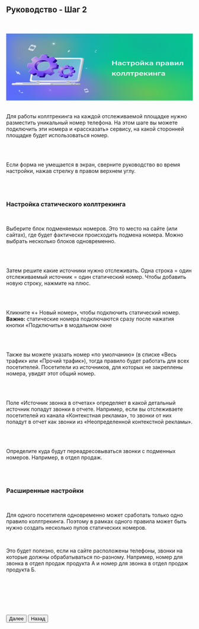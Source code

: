 ## Руководство - Шаг 2

<br>
<br>

<img src="step23.svg" alt="" width="100%" height="180px"/>

<br>
<br>

Для работы коллтрекинга на каждой отслеживаемой площадке нужно разместить уникальный номер телефона. На этом шаге вы можете подключить эти номера и «рассказать» сервису, на какой сторонней площадке будет использоваться номер.

<br>
<br>

<Alert>Если форма не умещается в экран, сверните руководство во время настройки, нажав стрелку в правом верхнем углу.</Alert>

<br>
<br>

### Настройка статического коллтрекинга

<br>

Выберите блок подменяемых номеров. Это то место на сайте (или сайтах), где будет фактически происходить подмена номера. Можно выбрать несколько блоков одновременно.

<br>
<br>

Затем решите какие источники нужно отслеживать. Одна строка = один отслеживаемый источник = один статический номер. Чтобы добавить новую строку, нажмите на плюс.

<br>
<br>

Кликните «+ Новый номер», чтобы подключить статический номер. **Важно:** статические номера подключаются сразу после нажатия кнопки «Подключить» в модальном окне

<br>
<br>

Также вы можете указать номер «по умолчанию» (в списке «Весь трафик» или «Прочий трафик»), тогда правило будет работать для всех посетителей. Посетители из источников, для которых не закреплены номера, увидят этот общий номер.

<br>
<br>

<Alert>Поле «Источник звонка в отчетах» определяет в какой детальный источник попадут звонки в отчете. Например, если вы отслеживаете посетителей из канала «Контекстная реклама», то звонки от них попадут в отчет как звонки из «Неопределенной контекстной рекламы».</Alert>

<br>
<br>

Определите куда будут переадресовываться звонки с подменных номеров. Например, в отдел продаж.

<br>
<br>

### Расширенные настройки

<br>

Для одного посетителя одновременно может сработать только одно правило коллтрекинга. Поэтому в рамках одного правила может быть нужно создать несколько пулов статических номеров.

<br>

Это будет полезно, если на сайте расположены телефоны, звонки на которые должны обрабатываться по-разному. Например, номер для звонка в отдел продаж продукта А и номер для звонка в отдел продаж продукта Б.

<br>
<br>
<br>
<br>
<br>

<button b_to="/call-tracking/rules/step24.md" b_type="fill" b_theme="primary">Далее</button> <button b_to="/call-tracking/rules/step21.md" b_type="outline" b_theme="secondary">Назад</button> 